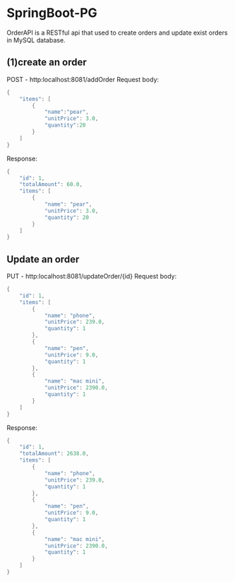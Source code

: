 # SpringBoot-PG
OrderAPI is a RESTful api that used to create orders and update exist orders in MySQL database.

## (1)create an order
POST - http:localhost:8081/addOrder
Request body:
```java
{ 
    "items": [
        {  
            "name":"pear",
            "unitPrice": 3.0,
            "quantity":20
        } 
    ]
}
```


Response:

```java
{
    "id": 1,
    "totalAmount": 60.0,
    "items": [
        {
            "name": "pear",
            "unitPrice": 3.0,
            "quantity": 20
        }
    ]
}
```

## Update an order
PUT - http:localhost:8081/updateOrder/{id}
Request body:
```java
{
    "id": 1,
    "items": [
        {
            "name": "phone",
            "unitPrice": 239.0,
            "quantity": 1
        },
        {
            "name": "pen",
            "unitPrice": 9.0,
            "quantity": 1
        },
        {
            "name": "mac mini",
            "unitPrice": 2390.0,
            "quantity": 1
        }
    ]
}
```
Response:
```java 
{
    "id": 1,
    "totalAmount": 2638.0,
    "items": [
        {
            "name": "phone",
            "unitPrice": 239.0,
            "quantity": 1
        },
        {
            "name": "pen",
            "unitPrice": 9.0,
            "quantity": 1
        },
        {
            "name": "mac mini",
            "unitPrice": 2390.0,
            "quantity": 1
        }
    ]
}
```

